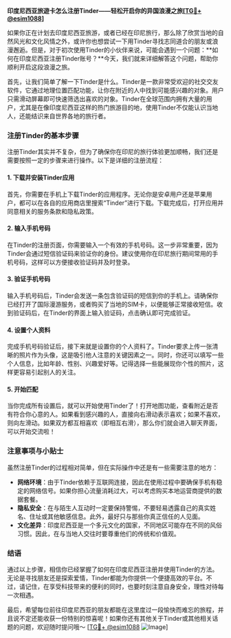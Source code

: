 **印度尼西亚旅遊卡怎么注册Tinder——轻松开启你的异国浪漫之旅[[TG💪+ @esim1088](https://t.me/s/esim1088)]**

如果你正在计划去印度尼西亚旅游，或者已经在印尼旅行，那么除了欣赏当地的自然风光和文化风情之外，或许你也想尝试一下用Tinder寻找志同道合的朋友或浪漫邂逅。但是，对于初次使用Tinder的小伙伴来说，可能会遇到一个问题：**如何在印度尼西亚注册Tinder账号？**今天，我们就来详细解答这个问题，帮助你顺利开启这段浪漫之旅。

首先，让我们简单了解一下Tinder是什么。Tinder是一款非常受欢迎的社交交友软件，它通过地理位置匹配功能，让你在附近的人中找到可能感兴趣的对象。用户只需滑动屏幕即可快速筛选出喜欢的对象。Tinder在全球范围内拥有大量的用户，尤其是在像印度尼西亚这样的热门旅游目的地，使用Tinder不仅能认识当地人，还能结识来自世界各地的旅行者。

### 注册Tinder的基本步骤

注册Tinder其实并不复杂，但为了确保你在印尼的旅行体验更加顺畅，我们还是需要按照一定的步骤来进行操作。以下是详细的注册流程：

#### 1. 下载并安装Tinder应用

首先，你需要在手机上下载Tinder的应用程序。无论你是安卓用户还是苹果用户，都可以在各自的应用商店里搜索“Tinder”进行下载。下载完成后，打开应用并同意相关的服务条款和隐私政策。

#### 2. 输入手机号码

在Tinder的注册页面，你需要输入一个有效的手机号码。这一步非常重要，因为Tinder会通过短信验证码来验证你的身份。建议使用你在印尼旅行期间常用的手机号码，这样可以方便接收验证码并及时登录。

#### 3. 验证手机号码

输入手机号码后，Tinder会发送一条包含验证码的短信到你的手机上。请确保你已经打开了国际漫游服务，或者购买了当地的SIM卡，以便能够正常接收短信。收到验证码后，在Tinder的界面上输入验证码，点击确认即可完成验证。

#### 4. 设置个人资料

完成手机号码验证后，接下来就是设置你的个人资料了。Tinder要求上传一张清晰的照片作为头像，这是吸引他人注意的关键因素之一。同时，你还可以填写一些个人信息，比如年龄、性别、兴趣爱好等。记得选择一些能展现你个性的照片，这样更容易引起别人的关注。

#### 5. 开始匹配

当你完成所有设置后，就可以开始使用Tinder了！打开地图功能，查看附近是否有符合你心意的人。如果看到感兴趣的人，直接向右滑动表示喜欢；如果不喜欢，则向左滑动。如果双方都互相喜欢（即相互右滑），那么你们就会进入聊天界面，可以开始交流啦！

### 注意事项与小贴士

虽然注册Tinder的过程相对简单，但在实际操作中还是有一些需要注意的地方：

- **网络环境**：由于Tinder依赖于互联网连接，因此在使用过程中要确保手机有稳定的网络信号。如果你担心流量消耗过大，可以考虑购买本地运营商提供的数据套餐。
- **隐私安全**：在与陌生人互动时一定要保持警惕，不要轻易透露自己的真实姓名、住址或其他敏感信息。此外，最好只与那些你真正信任的人见面。
- **文化差异**：印度尼西亚是一个多元文化的国家，不同地区可能存在不同的风俗习惯。因此，在与当地人交往时要尊重他们的传统和价值观。

### 结语

通过以上步骤，相信你已经掌握了如何在印度尼西亚注册并使用Tinder的方法。无论是寻找朋友还是探索爱情，Tinder都能为你提供一个便捷高效的平台。不过，请记住，在享受科技带来的便利的同时，也要时刻注意自身安全，理性对待每一次相遇。

最后，希望每位前往印度尼西亚的朋友都能在这里度过一段愉快而难忘的旅程，并且说不定还能收获一份特别的惊喜呢！如果你还有其他关于Tinder或其他相关话题的问题，欢迎随时提问哦～ [[TG💪+ @esim1088](https://t.me/s/esim1088) ![Image](https://i.postimg.cc/4NQfJmqS/Snipaste-2025-05-13-00-14-12.png)]